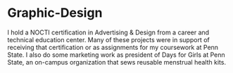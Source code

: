 # Graphic-Design
I hold a NOCTI certification in Advertising & Design from a career and technical education center. Many of these projects were in support of receiving that certification or as assignments for my coursework at Penn State. I also do some marketing work as president of Days for Girls at Penn State, an on-campus organization that sews reusable menstrual health kits.
